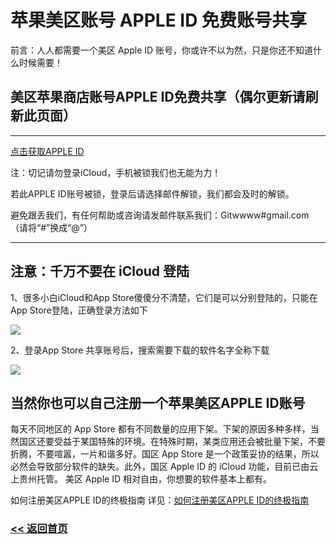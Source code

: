 # 苹果美区账号 APPLE ID 免费账号共享

前言：人人都需要一个美区 Apple ID 账号，你或许不以为然，只是你还不知道什么时候需要！

## 美区苹果商店账号APPLE ID免费共享（偶尔更新请刷新此页面）

<hr>

[点击获取APPLE ID](https://shadowsockshelp.github.io/Shadowsocks/appleid.html)

注：切记请勿登录iCloud，手机被锁我们也无能为力！

若此APPLE ID账号被锁，登录后请选择邮件解锁，我们都会及时的解锁。

避免跟丢我们，有任何帮助或咨询请发邮件联系我们：Gitwwww#gmail.com （请将“#”换成“@”）

<hr>

## 注意：千万不要在 iCloud 登陆

1、很多小白iCloud和App Store傻傻分不清楚，它们是可以分别登陆的，只能在App Store登陆，正确登录方法如下

![](/img/AppStore.jpg)

2、登录App Store 共享账号后，搜索需要下载的软件名字全称下载

![](/img/app1.png)

## 当然你也可以自己注册一个苹果美区APPLE ID账号

每天不同地区的 App Store 都有不同数量的应用下架。下架的原因多种多样，当然国区还要受益于某国特殊的环境。在特殊时期，某类应用还会被批量下架，不要折腾，不要喧嚣，一片和谐多好。国区 App Store 是一个政策妥协的结果，所以必然会导致部分软件的缺失。此外，国区 Apple ID 的 iCloud 功能，目前已由云上贵州托管。
美区 Apple ID 相对自由，你想要的软件基本上都有。

如何注册美区APPLE ID的终极指南 详见：[如何注册美区APPLE ID的终极指南](https://shadowsocks-help.github.io/Shadowsocks/apple-id.html)

### [<< 返回首页](https://shadowsocks-help.github.io/Shadowsocks/)
